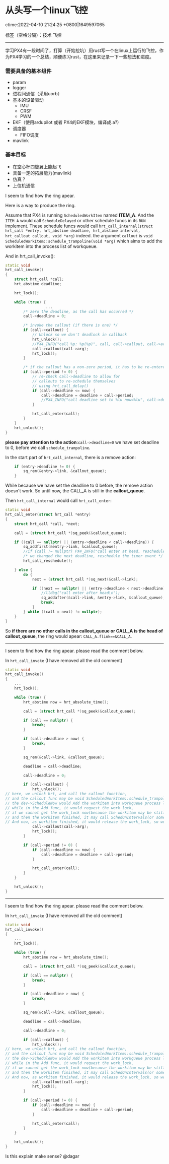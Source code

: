 # 从头写一个linux飞控 
ctime:2022-04-10 21:24:25 +0800|1649597065

标签（空格分隔）：技术  飞控

---

学习PX4有一段时间了，打算（开始挖坑）用rust写一个在linux上运行的飞控，作为PX4学习的一个总结，顺便练习rust，在这里来记录一下一些想法和进度。

### 需要具备的基本组件
- param
- logger
- 进程间通信（采用uorb）
- 基本的设备驱动
  - IMU
  - CRSF
  - PWM
- EKF（使用ardupilot 或者 PX4的EKF模块，编译成.a?)
- 调度器
  - FIFO调度
- mavlink

### 基本目标
- 在空心杯四旋翼上能起飞
- 具备一定的拓展能力(mavlink)
- 仿真？
- 上位机通信

I seem to find how the ring apear.

Here is a way to produce the ring.

Assume that PX4 is running `ScheduledWorkItem`  named **ITEM_A**. And the `ITEM_A` would call `ScheduleDelayed` or other schedule funcs in its `RUN` implement.
These schedule funcs would call `hrt_call_internal(struct hrt_call *entry, hrt_abstime deadline, hrt_abstime interval, hrt_callout callout, void *arg)` indeed.
the argument `callout` is `void ScheduledWorkItem::schedule_trampoline(void *arg)` which aims to add the workitem into the process list of workqueue.

And in hrt_call_invoke():
```cpp
static void
hrt_call_invoke()
{
	struct hrt_call	*call;
	hrt_abstime deadline;

	hrt_lock();

	while (true) {
                  ...
		/* zero the deadline, as the call has occurred */
		call->deadline = 0;

		/* invoke the callout (if there is one) */
		if (call->callout) {
			// Unlock so we don't deadlock in callback
			hrt_unlock();
			//PX4_INFO("call %p: %p(%p)", call, call->callout, call->arg);
			call->callout(call->arg);
			hrt_lock();
		}

		/* if the callout has a non-zero period, it has to be re-entered */
		if (call->period != 0) {
			// re-check call->deadline to allow for
			// callouts to re-schedule themselves
			// using hrt_call_delay()
			if (call->deadline <= now) {
				call->deadline = deadline + call->period;
				//PX4_INFO("call deadline set to %lu now=%lu", call->deadline,  now);
			}

			hrt_call_enter(call);
		}
	}
	hrt_unlock();
}
```
**please pay attention to the action**:`call->deadline=0` we have set deadline to 0, before we call `schedule_trampoline`.

In the start part of `hrt_call_internal`,  there is a remove action:

```cpp
	if (entry->deadline != 0) {
		sq_rem(&entry->link, &callout_queue);
	}
```
While because we have set the deadline to 0 before, the remove action doesn't work. So until now, the CALL_A is still in the **callout_queue**.

Then `hrt_call_internal` would call `hrt_call_enter`:
```cpp
static void
hrt_call_enter(struct hrt_call *entry)
{
	struct hrt_call	*call, *next;

	call = (struct hrt_call *)sq_peek(&callout_queue);

	if ((call == nullptr) || (entry->deadline < call->deadline)) {
		sq_addfirst(&entry->link, &callout_queue);
		//if (call != nullptr) PX4_INFO("call enter at head, reschedule (%lu %lu)", entry->deadline, call->deadline);
		/* we changed the next deadline, reschedule the timer event */
		hrt_call_reschedule();

	} else {
		do {
			next = (struct hrt_call *)sq_next(&call->link);

			if ((next == nullptr) || (entry->deadline < next->deadline)) {
				//lldbg("call enter after head\n");
				sq_addafter(&call->link, &entry->link, &callout_queue);
				break;
			}
		} while ((call = next) != nullptr);
	}
}
```
So **if there are no other calls in the callout_queue or CALL_A is the head of callout_queue**, the ring would apear:
`CALL_A.flink==&CALL_A`.




---

I seem to find how the ring apear. please read the comment below. 

In `hrt_call_invoke` (I have removed all the old comment)
```cpp
static void
hrt_call_invoke()
{
    ...
	hrt_lock();

	while (true) {
		hrt_abstime now = hrt_absolute_time();

		call = (struct hrt_call *)sq_peek(&callout_queue);

		if (call == nullptr) {
			break;
		}

		if (call->deadline > now) {
			break;
		}

		sq_rem(&call->link, &callout_queue);

		deadline = call->deadline;

		call->deadline = 0;

		if (call->callout) {
			hrt_unlock();  
// here, we unlock hrt, and call the callout function, 
// and the callout func may be void ScheduledWorkItem::schedule_trampoline(void *arg), which would call dev->ScheduleNow
// the dev->ScheduleNow would Add the workitem into workqueue process list
// while in the Add func, it would request the work_lock, 
// if we cannot get the work_lock now(because the workitem may be still processing), the hrt_thread would release the cpu
// and then the workitem finished, it may call SchedOnIntervals(or some other sched func) at the end, which would call hrt_call_enter finnally to add its hrt_call to the callout_queue.
// And now, as workitem finished, it would release the work_lock, so we can walk pass here, and then we will add the repeated hrt_call in the hrt_call_enter(call) below.
			call->callout(call->arg);
			hrt_lock();
		}

		if (call->period != 0) {
			if (call->deadline <= now) {
				call->deadline = deadline + call->period;
			}

			hrt_call_enter(call);
		}
	}

	hrt_unlock();
}
```



---

I seem to find how the ring apear. please read the comment below. 

In `hrt_call_invoke` (I have removed all the old comment)
```cpp
static void
hrt_call_invoke()
{
    ...
	hrt_lock();

	while (true) {
		hrt_abstime now = hrt_absolute_time();

		call = (struct hrt_call *)sq_peek(&callout_queue);

		if (call == nullptr) {
			break;
		}

		if (call->deadline > now) {
			break;
		}

		sq_rem(&call->link, &callout_queue);

		deadline = call->deadline;

		call->deadline = 0;

		if (call->callout) {
			hrt_unlock();  
// here, we unlock hrt, and call the callout function, 
// and the callout func may be void ScheduledWorkItem::schedule_trampoline(void *arg), which would call dev->ScheduleNow
// the dev->ScheduleNow would Add the workitem into workqueue process list
// while in the Add func, it would request the work_lock, 
// if we cannot get the work_lock now(because the workitem may be still processing), the hrt_thread would release the cpu
// and then the workitem finished, it may call SchedOnIntervals(or some other sched func) at the end, which would call hrt_call_enter finnally to add its hrt_call to the callout_queue.
// And now, as workitem finished, it would release the work_lock, so we can walk pass here, and then we will add the repeated hrt_call in the hrt_call_enter(call) below.
			call->callout(call->arg);
			hrt_lock();
		}

		if (call->period != 0) {
			if (call->deadline <= now) {
				call->deadline = deadline + call->period;
			}

			hrt_call_enter(call);
		}
	}

	hrt_unlock();
}
```

Is this explain make sense? @dagar 
